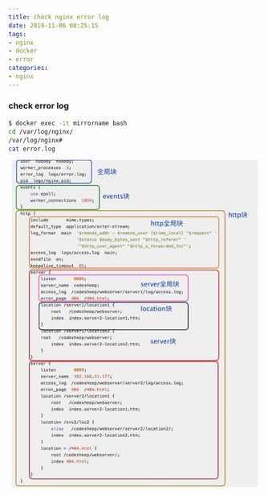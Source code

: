 ```yaml
---
title: check nginx error log
date: 2019-11-06 08:25:15
tags:
- nginx
- docker
- error
categories:
- nginx
---
```


### check error log

``` bash
$ docker exec -it mirrorname bash
cd /var/log/nginx/
/var/log/nginx#
cat error.log
```
![Alt text](../../images/nginx.png)
